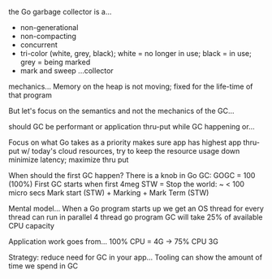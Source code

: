 the Go garbage collector is a...
- non-generational
- non-compacting
- concurrent
- tri-color (white, grey, black); white = no longer in use; black = in use; grey = being marked
- mark and sweep 
...collector

mechanics...
Memory on the heap is not moving; fixed for the life-time of that program

But let's focus on the semantics and not the mechanics of the GC...

should GC be performant or 
application thru-put while GC happening or...

Focus on what Go takes as a priority
makes sure app has highest app thru-put
w/ today's cloud resources, try to keep the resource usage down
minimize latency; maximize thru put

When should the first GC happen?
There is a knob in Go GC: GOGC = 100 (100%)
First GC starts when first 4meg
STW = Stop the world: ~ < 100 micro secs
Mark start (STW) + Marking + Mark Term (STW)

Mental model...
When a Go program starts up we get an OS thread for every thread can run in parallel
4 thread go program
GC will take 25% of available CPU capacity

Application work goes from...
100% CPU = 4G -> 75% CPU 3G

Strategy: reduce need for GC in your app...
Tooling can show the amount of time we spend in GC
